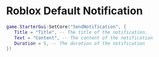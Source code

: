 # Roblox Default Notification
```lua
game.StarterGui:SetCore("SendNotification", {
   Title = "Title", -- The title of the notification.
   Text = "Content", -- The content of the notification
   Duration = 5, -- The duration of the notification
})
```

